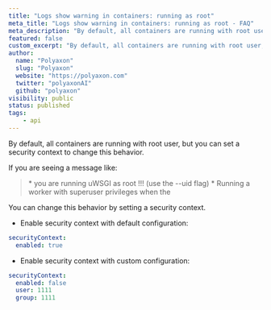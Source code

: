 ```yaml
---
title: "Logs show warning in containers: running as root"
meta_title: "Logs show warning in containers: running as root - FAQ"
meta_description: "By default, all containers are running with root user, but you can set a security context to change this behavior."
featured: false
custom_excerpt: "By default, all containers are running with root user, but you can set a security context to change this behavior."
author:
  name: "Polyaxon"
  slug: "Polyaxon"
  website: "https://polyaxon.com"
  twitter: "polyaxonAI"
  github: "polyaxon"
visibility: public
status: published
tags:
    - api
---
```


By default, all containers are running with root user, but you can set a security context to change this behavior.

If you are seeing a message like:

<blockquote class="info">
 * you are running uWSGI as root !!! (use the --uid flag)
 * Running a worker with superuser privileges when the
</blockquote>

You can change this behavior by setting a security context.

 * Enable security context with default configuration:

```yaml
securityContext:
  enabled: true
```


 * Enable security context with custom configuration:

```yaml
securityContext:
  enabled: false
  user: 1111
  group: 1111
```
